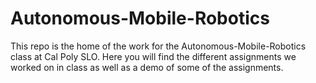 # Autonomous-Mobile-Robotics
This repo is the home of the work for the Autonomous-Mobile-Robotics class at Cal Poly SLO. 
Here you will find the different assignments we worked on in class as well as a demo of some of the assignments.
